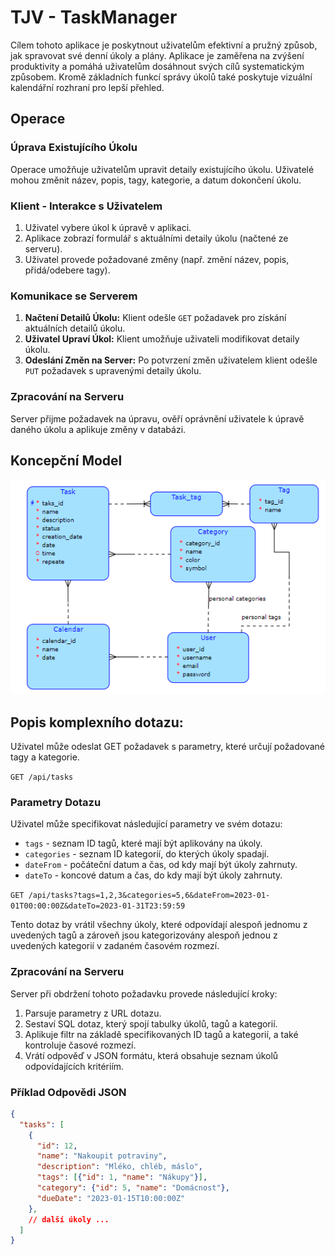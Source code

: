 # TJV - TaskManager


Cílem tohoto aplikace je poskytnout uživatelům efektivní a pružný způsob, jak spravovat své denní úkoly a plány. Aplikace je zaměřena na zvýšení produktivity a pomáhá uživatelům dosáhnout svých cílů systematickým způsobem. Kromě základních funkcí správy úkolů také poskytuje vizuální kalendářní rozhraní pro lepší přehled.

## Operace

### Úprava Existujícího Úkolu
Operace umožňuje uživatelům upravit detaily existujícího úkolu. Uživatelé mohou změnit název, popis, tagy, kategorie, a datum dokončení úkolu.

### Klient - Interakce s Uživatelem
1. Uživatel vybere úkol k úpravě v aplikaci.
2. Aplikace zobrazí formulář s aktuálními detaily úkolu (načtené ze serveru).
3. Uživatel provede požadované změny (např. změní název, popis, přidá/odebere tagy).

### Komunikace se Serverem
1. **Načtení Detailů Úkolu:** Klient odešle `GET` požadavek pro získání aktuálních detailů úkolu.
2. **Uživatel Upraví Úkol:** Klient umožňuje uživateli modifikovat detaily úkolu.
3. **Odeslání Změn na Server:** Po potvrzení změn uživatelem klient odešle `PUT` požadavek s upravenými detaily úkolu.

### Zpracování na Serveru
Server přijme požadavek na úpravu, ověří oprávnění uživatele k úpravě daného úkolu a aplikuje změny v databázi.

## Koncepční Model
![Koncepční Model Databáze](/images/diagram.png "Diagram")

## Popis komplexního dotazu:
 Uživatel může odeslat GET požadavek s parametry, které určují požadované tagy a kategorie.

`GET /api/tasks`

### Parametry Dotazu

Uživatel může specifikovat následující parametry ve svém dotazu:

- `tags` - seznam ID tagů, které mají být aplikovány na úkoly.
- `categories` - seznam ID kategorií, do kterých úkoly spadají.
- `dateFrom` - počáteční datum a čas, od kdy mají být úkoly zahrnuty.
- `dateTo` - koncové datum a čas, do kdy mají být úkoly zahrnuty.

`GET /api/tasks?tags=1,2,3&categories=5,6&dateFrom=2023-01-01T00:00:00Z&dateTo=2023-01-31T23:59:59`

Tento dotaz by vrátil všechny úkoly, které odpovídají alespoň jednomu z uvedených tagů a zároveň jsou kategorizovány alespoň jednou z uvedených kategorií v zadaném časovém rozmezí.

### Zpracování na Serveru

Server při obdržení tohoto požadavku provede následující kroky:

1. Parsuje parametry z URL dotazu.
2. Sestaví SQL dotaz, který spojí tabulky úkolů, tagů a kategorií.
3. Aplikuje filtr na základě specifikovaných ID tagů a kategorií, a také kontroluje časové rozmezí.
4. Vrátí odpověď v JSON formátu, která obsahuje seznam úkolů odpovídajících kritériím.

### Příklad Odpovědi JSON

```json
{
  "tasks": [
    {
      "id": 12,
      "name": "Nakoupit potraviny",
      "description": "Mléko, chléb, máslo",
      "tags": [{"id": 1, "name": "Nákupy"}],
      "category": {"id": 5, "name": "Domácnost"},
      "dueDate": "2023-01-15T10:00:00Z"
    },
    // další úkoly ...
  ]
}
